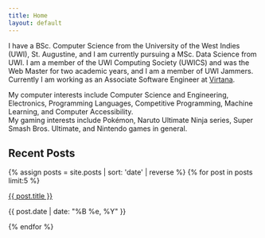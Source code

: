```yaml
---
title: Home
layout: default
---
```

<link rel="stylesheet" href="/assets/page.css">

I have a BSc. Computer Science from the University of the West Indies (UWI), St. Augustine, and I am currently pursuing a MSc. Data Science from UWI. I am a member of the UWI Computing Society (UWICS) and was the Web Master for two academic years, and I am a member of UWI Jammers.  Currently I am working as an Associate Software Engineer at [Virtana](https://virtanatech.com/).

My computer interests include Computer Science and Engineering, Electronics, Programming Languages, Competitive Programming, Machine Learning, and Computer Accessibility. <br>
My gaming interests include Pokémon, Naruto Ultimate Ninja series, Super Smash Bros. Ultimate, and Nintendo games in general.


## Recent Posts
{% assign posts = site.posts | sort: 'date' | reverse %}
{% for post in posts limit:5 %}
<div class="item">
  <a href="{{ post.url }}">{{ post.title }}</a>
  <p>{{ post.date | date: "%B %e, %Y" }}</p>
</div>
{% endfor %}
